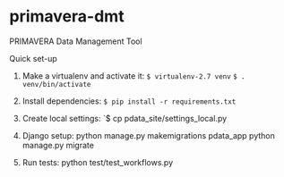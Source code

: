 # primavera-dmt
PRIMAVERA Data Management Tool

Quick set-up

 1. Make a virtualenv and activate it:
 `$ virtualenv-2.7 venv`
 `$ . venv/bin/activate` 


 2. Install dependencies:
 `$ pip install -r requirements.txt`

 3. Create local settings:
 `$ cp pdata_site/settings_local.py

 1. Django setup:
  python manage.py makemigrations pdata_app
  python manage.py migrate


 3. Run tests:
   python test/test_workflows.py
